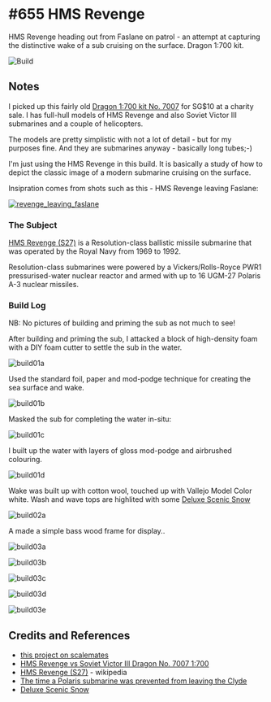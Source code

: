 # #655 HMS Revenge

HMS Revenge heading out from Faslane on patrol - an attempt at capturing the distinctive wake of a sub cruising on the surface. Dragon 1:700 kit.

![Build](./assets/HMSRevengeS27_build.jpg?raw=true)

## Notes

I picked up this fairly old [Dragon 1:700 kit No. 7007](https://www.scalemates.com/kits/dragon-7007-hms-revenge-vs-soviet-victor-iii--1356080)
for SG$10 at a charity sale. I has full-hull models of HMS Revenge and also Soviet Victor III submarines and a couple of helicopters.

The models are pretty simplistic with not a lot of detail - but for my purposes fine. And they are submarines anyway - basically long tubes;-)

I'm just using the HMS Revenge in this build. It is basically a study of how to depict the classic image of a modern submarine cruising on the surface.

Insipration comes from shots such as this - HMS Revenge leaving Faslane:

[![revenge_leaving_faslane](./assets/revenge_leaving_faslane.jpg?raw=true)](https://ukdefencejournal.org.uk/the-time-a-polaris-submarine-was-prevented-from-leaving-faslane/)

### The Subject

[HMS Revenge (S27)](https://en.wikipedia.org/wiki/HMS_Revenge_(S27))
is a Resolution-class ballistic missile submarine that was operated by the Royal Navy from 1969 to 1992.

Resolution-class submarines were powered by a Vickers/Rolls-Royce PWR1 pressurised-water nuclear reactor
and armed with up to 16 UGM-27 Polaris A-3 nuclear missiles.

### Build Log

NB: No pictures of building and priming the sub as not much to see!

After building and priming the sub, I attacked a block of high-density foam with a DIY foam cutter to settle the sub in the water.

![build01a](./assets/build01a.jpg?raw=true)

Used the standard foil, paper and mod-podge technique for creating the sea surface and wake.

![build01b](./assets/build01b.jpg?raw=true)

Masked the sub for completing the water in-situ:

![build01c](./assets/build01c.jpg?raw=true)

I built up the water with layers of gloss mod-podge and airbrushed colouring.

![build01d](./assets/build01d.jpg?raw=true)

Wake was built up with cotton wool, touched up with Vallejo Model Color white.
Wash and wave tops are highlited with some [Deluxe Scenic Snow](https://deluxematerials.co.uk/collections/hobby/products/scenic-snow-kit)

![build02a](./assets/build02a.jpg?raw=true)

A made a simple bass wood frame for display..

![build03a](./assets/build03a.jpg?raw=true)

![build03b](./assets/build03b.jpg?raw=true)

![build03c](./assets/build03c.jpg?raw=true)

![build03d](./assets/build03d.jpg?raw=true)

![build03e](./assets/build03e.jpg?raw=true)

## Credits and References

* [this project on scalemates](https://www.scalemates.com/profiles/mate.php?id=74137&p=projects&project=128229)
* [HMS Revenge vs Soviet Victor III Dragon No. 7007 1:700](https://www.scalemates.com/kits/dragon-7007-hms-revenge-vs-soviet-victor-iii--1356080)
* [HMS Revenge (S27)](https://en.wikipedia.org/wiki/HMS_Revenge_(S27)) - wikipedia
* [The time a Polaris submarine was prevented from leaving the Clyde](https://ukdefencejournal.org.uk/the-time-a-polaris-submarine-was-prevented-from-leaving-faslane/)
* [Deluxe Scenic Snow](https://deluxematerials.co.uk/collections/hobby/products/scenic-snow-kit)
